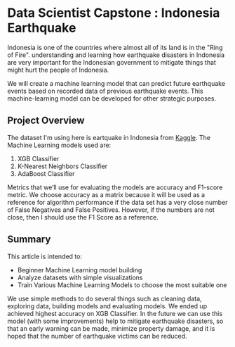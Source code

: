 # Data Scientist Capstone : Indonesia Earthquake

Indonesia is one of the countries where almost all of its land is in the "Ring of Fire". understanding and learning how earthquake disasters in Indonesia are very important for the Indonesian government to mitigate things that might hurt the people of Indonesia.

We will create a machine learning model that can predict future earthquake events based on recorded data of previous earthquake events. This machine-learning model can be developed for other strategic purposes.

## Project Overview
The dataset I'm using here is eartquake in Indonesia from [Kaggle](https://www.kaggle.com/code/elmajoadriel/indonesia-earthquake-analysis-and-insight/data). The Machine Learning models used are:

1. XGB Classifier
2. K-Nearest Neighbors Classifier
3. AdaBoost Classifier

Metrics that we’ll use for evaluating the models are accuracy and F1-score metric. We choose accuracy as a matrix because it will be used as a reference for algorithm performance if the data set has a very close number of False Negatives and False Positives. However, if the numbers are not close, then I should use the F1 Score as a reference.

## Summary
This article is intended to:

- Beginner Machine Learning model building
- Analyze datasets with simple visualizations
- Train Various Machine Learning Models to choose the most suitable one

We use simple methods to do several things such as cleaning data, exploring data, building models and evaluating models. We ended up achieved highest accuracy on XGB Classifier. In the future we can use this model (with some improvements) help to mitigate earthquake disasters, so that an early warning can be made, minimize property damage, and it is hoped that the number of earthquake victims can be reduced.

